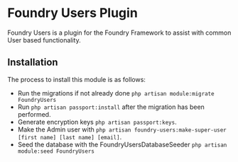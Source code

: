 # Foundry Users Plugin

Foundry Users is a plugin for the Foundry Framework to assist with common User based functionality.

## Installation

The process to install this module is as follows:

- Run the migrations if not already done `php artisan module:migrate FoundryUsers`
- Run `php artisan passport:install` after the migration has been performed.
- Generate encryption keys `php artisan passport:keys`.
- Make the Admin user with `php artisan foundry-users:make-super-user [first name] [last name] [email]`.
- Seed the database with the FoundryUsersDatabaseSeeder `php artisan module:seed FoundryUsers`
